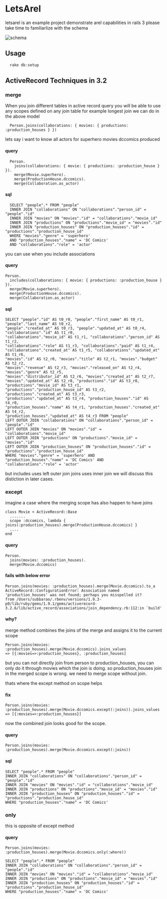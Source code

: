 # LetsArel
letsarel is an example project demonstrate arel capabilities in rails 3
please take time to familiarlize with the schema

![schema](https://github.com/megpha/letsarel/raw/master/doc/models.png)

## Usage
````r  
  rake db:setup
````  
## ActiveRecord Techniques in 3.2

### merge

When you join different tables in active record query 
you will be able to use any scopes defined on any join table
for example longest join we can do in the above model


````  
  Person.joins(collaborations: { movies: { productions: :production_houses } })
````  

lets say i want to know all actors for superhero movies dccomics produced

#### query

````  
  Person.
    joins(collaborations: { movie: { productions: :production_house } }).
    merge(Movie.superhero).
    merge(ProductionHouse.dccomics).
    merge(Collaboration.as_actor)
```` 

#### sql
```` 
  SELECT "people".* FROM "people" 
  INNER JOIN "collaborations" ON "collaborations"."person_id" = "people"."id" 
  INNER JOIN "movies" ON "movies"."id" = "collaborations"."movie_id" 
  INNER JOIN "productions" ON "productions"."movie_id" = "movies"."id" 
  INNER JOIN "production_houses" ON "production_houses"."id" = "productions"."production_house_id" 
  WHERE "movies"."genre" = 'superhero' 
  AND "production_houses"."name" = 'DC Comics' 
  AND "collaborations"."role" = 'actor'
```` 
you can use when you include associations

#### query

````  
Person.
  includes(collaborations: { movie: { productions: :production_house } }).
  merge(Movie.superhero).
  merge(ProductionHouse.dccomics).
  merge(Collaboration.as_actor)
```` 

#### sql
```` 
SELECT "people"."id" AS t0_r0, "people"."first_name" AS t0_r1, "people"."last_name" AS t0_r2,
"people"."created_at" AS t0_r3, "people"."updated_at" AS t0_r4, "collaborations"."id" AS t1_r0,
"collaborations"."movie_id" AS t1_r1, "collaborations"."person_id" AS t1_r2, 
"collaborations"."role" AS t1_r3, "collaborations"."paid" AS t1_r4, 
"collaborations"."created_at" AS t1_r5, "collaborations"."updated_at" AS t1_r6, 
"movies"."id" AS t2_r0, "movies"."title" AS t2_r1, "movies"."budget" AS t2_r2, 
"movies"."revenue" AS t2_r3, "movies"."released_on" AS t2_r4, "movies"."genre" AS t2_r5, 
"movies"."distributor_id" AS t2_r6, "movies"."created_at" AS t2_r7, 
"movies"."updated_at" AS t2_r8, "productions"."id" AS t3_r0, "productions"."movie_id" AS t3_r1,
"productions"."production_house_id" AS t3_r2, "productions"."created_at" AS t3_r3, 
"productions"."updated_at" AS t3_r4, "production_houses"."id" AS t4_r0, 
"production_houses"."name" AS t4_r1, "production_houses"."created_at" AS t4_r2, 
"production_houses"."updated_at" AS t4_r3 FROM "people" 
LEFT OUTER JOIN "collaborations" ON "collaborations"."person_id" = "people"."id" 
LEFT OUTER JOIN "movies" ON "movies"."id" = "collaborations"."movie_id" 
LEFT OUTER JOIN "productions" ON "productions"."movie_id" = "movies"."id" 
LEFT OUTER JOIN "production_houses" ON "production_houses"."id" = "productions"."production_house_id" 
WHERE "movies"."genre" = 'superhero' AND 
"production_houses"."name" = 'DC Comics' AND 
"collaborations"."role" = 'actor'
```` 

but includes uses left outer join joins uses inner join we will discuss
this distiction in later cases.


### except

imagine a case where the merging scope has also happen to have joins
```` 
class Movie < ActiveRecord::Base
  .......
  scope :dccomics, lambda { joins(:production_houses).merge(ProductionHouse.dccomics) }
  ....
end
```` 

#### query

```` 
Person.
  joins(movies: :production_houses).
  merge(Movie.dccomics)
```` 

#### fails with below error
```` 
Person.joins(movies: :production_houses).merge(Movie.dccomics).to_a
ActiveRecord::ConfigurationError: Association named 'production_houses' was not found; perhaps you misspelled it?
from /Users/subbarao/.rbenv/versions/1.9.3-p0/lib/ruby/gems/1.9.1/gems/activerecord-3.2.6/lib/active_record/associations/join_dependency.rb:112:in `build'
```` 
#### why?
merge method combines the joins of the merge and assigns it to the
current scope

```` 
Person.joins(movies: :production_houses).merge(Movie.dccomics).joins_values
=> [{:movies=>:production_houses}, :production_houses]
```` 

but you can not directly join from person to production_houses, you can
only do it through movies which the join is doing.
so production_houses join in the merged scope is wrong.
we need to merge scope without join.

thats where the except method on scope helps

#### fix

```` 
Person.joins(movies: :production_houses).merge(Movie.dccomics.except(:joins)).joins_values
=> [{:movies=>:production_houses}]
```` 

now the combined join looks good for the scope.
#### query
```` 
Person.joins(movies: :production_houses).merge(Movie.dccomics.except(:joins))
```` 
#### sql

```` 
SELECT "people".* FROM "people" 
INNER JOIN "collaborations" ON "collaborations"."person_id" = "people"."id" 
INNER JOIN "movies" ON "movies"."id" = "collaborations"."movie_id" 
INNER JOIN "productions" ON "productions"."movie_id" = "movies"."id" 
INNER JOIN "production_houses" ON "production_houses"."id" = "productions"."production_house_id" 
WHERE "production_houses"."name" = 'DC Comics'
```` 

### only
this is opposite of except method

#### query
```` 
Person.joins(movies: :production_houses).merge(Movie.dccomics.only(:where))
```` 
```` 
SELECT "people".* FROM "people" 
INNER JOIN "collaborations" ON "collaborations"."person_id" = "people"."id" 
INNER JOIN "movies" ON "movies"."id" = "collaborations"."movie_id" 
INNER JOIN "productions" ON "productions"."movie_id" = "movies"."id" 
INNER JOIN "production_houses" ON "production_houses"."id" = "productions"."production_house_id"
WHERE "production_houses"."name" = 'DC Comics'
```` 
